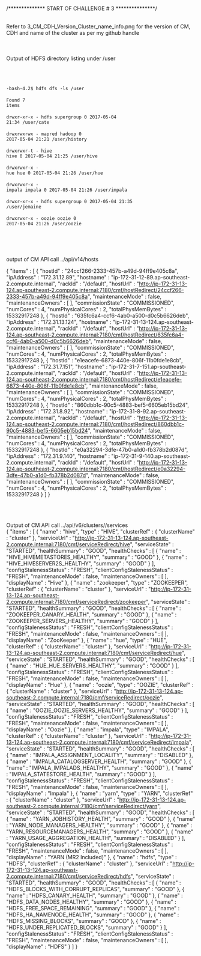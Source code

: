 <br>/************** START OF CHALLENGE # 3 ***************/</br>


<br>Refer to 3_CM_CDH_Version_Cluster_name_info.png for the version of CM, CDH and name of the cluster as per my github handle</br>
<br></br>
<br>Output of HDFS directory listing under /user</br>
<br></br>

<br><code>-bash-4.2$ hdfs dfs -ls /user</code></br>
<br><code>Found 7 items</code></br>
<br><code>drwxr-xr-x   - hdfs   supergroup          0 2017-05-04 21:34 /user/cate</code></br>
<br><code>drwxrwxrwx   - mapred hadoop              0 2017-05-04 21:21 /user/history</code></br>
<br><code>drwxrwxr-t   - hive   hive                0 2017-05-04 21:25 /user/hive</code></br>
<br><code>drwxrwxr-x   - hue    hue                 0 2017-05-04 21:26 /user/hue</code></br>
<br><code>drwxrwxr-x   - impala impala              0 2017-05-04 21:26 /user/impala</code></br>
<br><code>drwxr-xr-x   - hdfs   supergroup          0 2017-05-04 21:35 /user/jemaine</code></br>
<br><code>drwxrwxr-x   - oozie  oozie               0 2017-05-04 21:26 /user/oozie</code></br>

<br></br>

<br>output of CM API call ../api/v14/hosts</br>

{
  "items" : [ {
    "hostId" : "24ccf266-2333-457b-a49d-94ff9e405c8a",
    "ipAddress" : "172.31.12.89",
    "hostname" : "ip-172-31-12-89.ap-southeast-2.compute.internal",
    "rackId" : "/default",
    "hostUrl" : "http://ip-172-31-13-124.ap-southeast-2.compute.internal:7180/cmf/hostRedirect/24ccf266-2333-457b-a49d-94ff9e405c8a",
    "maintenanceMode" : false,
    "maintenanceOwners" : [ ],
    "commissionState" : "COMMISSIONED",
    "numCores" : 4,
    "numPhysicalCores" : 2,
    "totalPhysMemBytes" : 15332917248
  }, {
    "hostId" : "635fc6a4-ccf6-4ab0-a500-d0c5b6626deb",
    "ipAddress" : "172.31.13.124",
    "hostname" : "ip-172-31-13-124.ap-southeast-2.compute.internal",
    "rackId" : "/default",
    "hostUrl" : "http://ip-172-31-13-124.ap-southeast-2.compute.internal:7180/cmf/hostRedirect/635fc6a4-ccf6-4ab0-a500-d0c5b6626deb",
    "maintenanceMode" : false,
    "maintenanceOwners" : [ ],
    "commissionState" : "COMMISSIONED",
    "numCores" : 4,
    "numPhysicalCores" : 2,
    "totalPhysMemBytes" : 15332917248
  }, {
    "hostId" : "e1eacefe-6873-440e-806f-11b0fde1e8cb",
    "ipAddress" : "172.31.7.151",
    "hostname" : "ip-172-31-7-151.ap-southeast-2.compute.internal",
    "rackId" : "/default",
    "hostUrl" : "http://ip-172-31-13-124.ap-southeast-2.compute.internal:7180/cmf/hostRedirect/e1eacefe-6873-440e-806f-11b0fde1e8cb",
    "maintenanceMode" : false,
    "maintenanceOwners" : [ ],
    "commissionState" : "COMMISSIONED",
    "numCores" : 4,
    "numPhysicalCores" : 2,
    "totalPhysMemBytes" : 15332917248
  }, {
    "hostId" : "860dbb1c-90c5-4883-bef5-6605eb15bd24",
    "ipAddress" : "172.31.8.92",
    "hostname" : "ip-172-31-8-92.ap-southeast-2.compute.internal",
    "rackId" : "/default",
    "hostUrl" : "http://ip-172-31-13-124.ap-southeast-2.compute.internal:7180/cmf/hostRedirect/860dbb1c-90c5-4883-bef5-6605eb15bd24",
    "maintenanceMode" : false,
    "maintenanceOwners" : [ ],
    "commissionState" : "COMMISSIONED",
    "numCores" : 4,
    "numPhysicalCores" : 2,
    "totalPhysMemBytes" : 15332917248
  }, {
    "hostId" : "e0a32294-3dfe-47b0-a1d0-fb378b2d087d",
    "ipAddress" : "172.31.9.140",
    "hostname" : "ip-172-31-9-140.ap-southeast-2.compute.internal",
    "rackId" : "/default",
    "hostUrl" : "http://ip-172-31-13-124.ap-southeast-2.compute.internal:7180/cmf/hostRedirect/e0a32294-3dfe-47b0-a1d0-fb378b2d087d",
    "maintenanceMode" : false,
    "maintenanceOwners" : [ ],
    "commissionState" : "COMMISSIONED",
    "numCores" : 4,
    "numPhysicalCores" : 2,
    "totalPhysMemBytes" : 15332917248
  } ]
}

<br></br>
<br>Output of CM API call ../api/v6/clusters/<githubName>/services </br>
{
  "items" : [ {
    "name" : "hive",
    "type" : "HIVE",
    "clusterRef" : {
      "clusterName" : "cluster"
    },
    "serviceUrl" : "http://ip-172-31-13-124.ap-southeast-2.compute.internal:7180/cmf/serviceRedirect/hive",
    "serviceState" : "STARTED",
    "healthSummary" : "GOOD",
    "healthChecks" : [ {
      "name" : "HIVE_HIVEMETASTORES_HEALTHY",
      "summary" : "GOOD"
    }, {
      "name" : "HIVE_HIVESERVER2S_HEALTHY",
      "summary" : "GOOD"
    } ],
    "configStalenessStatus" : "FRESH",
    "clientConfigStalenessStatus" : "FRESH",
    "maintenanceMode" : false,
    "maintenanceOwners" : [ ],
    "displayName" : "Hive"
  }, {
    "name" : "zookeeper",
    "type" : "ZOOKEEPER",
    "clusterRef" : {
      "clusterName" : "cluster"
    },
    "serviceUrl" : "http://ip-172-31-13-124.ap-southeast-2.compute.internal:7180/cmf/serviceRedirect/zookeeper",
    "serviceState" : "STARTED",
    "healthSummary" : "GOOD",
    "healthChecks" : [ {
      "name" : "ZOOKEEPER_CANARY_HEALTH",
      "summary" : "GOOD"
    }, {
      "name" : "ZOOKEEPER_SERVERS_HEALTHY",
      "summary" : "GOOD"
    } ],
    "configStalenessStatus" : "FRESH",
    "clientConfigStalenessStatus" : "FRESH",
    "maintenanceMode" : false,
    "maintenanceOwners" : [ ],
    "displayName" : "ZooKeeper"
  }, {
    "name" : "hue",
    "type" : "HUE",
    "clusterRef" : {
      "clusterName" : "cluster"
    },
    "serviceUrl" : "http://ip-172-31-13-124.ap-southeast-2.compute.internal:7180/cmf/serviceRedirect/hue",
    "serviceState" : "STARTED",
    "healthSummary" : "GOOD",
    "healthChecks" : [ {
      "name" : "HUE_HUE_SERVERS_HEALTHY",
      "summary" : "GOOD"
    } ],
    "configStalenessStatus" : "FRESH",
    "clientConfigStalenessStatus" : "FRESH",
    "maintenanceMode" : false,
    "maintenanceOwners" : [ ],
    "displayName" : "Hue"
  }, {
    "name" : "oozie",
    "type" : "OOZIE",
    "clusterRef" : {
      "clusterName" : "cluster"
    },
    "serviceUrl" : "http://ip-172-31-13-124.ap-southeast-2.compute.internal:7180/cmf/serviceRedirect/oozie",
    "serviceState" : "STARTED",
    "healthSummary" : "GOOD",
    "healthChecks" : [ {
      "name" : "OOZIE_OOZIE_SERVERS_HEALTHY",
      "summary" : "GOOD"
    } ],
    "configStalenessStatus" : "FRESH",
    "clientConfigStalenessStatus" : "FRESH",
    "maintenanceMode" : false,
    "maintenanceOwners" : [ ],
    "displayName" : "Oozie"
  }, {
    "name" : "impala",
    "type" : "IMPALA",
    "clusterRef" : {
      "clusterName" : "cluster"
    },
    "serviceUrl" : "http://ip-172-31-13-124.ap-southeast-2.compute.internal:7180/cmf/serviceRedirect/impala",
    "serviceState" : "STARTED",
    "healthSummary" : "GOOD",
    "healthChecks" : [ {
      "name" : "IMPALA_ASSIGNMENT_LOCALITY",
      "summary" : "DISABLED"
    }, {
      "name" : "IMPALA_CATALOGSERVER_HEALTH",
      "summary" : "GOOD"
    }, {
      "name" : "IMPALA_IMPALADS_HEALTHY",
      "summary" : "GOOD"
    }, {
      "name" : "IMPALA_STATESTORE_HEALTH",
      "summary" : "GOOD"
    } ],
    "configStalenessStatus" : "FRESH",
    "clientConfigStalenessStatus" : "FRESH",
    "maintenanceMode" : false,
    "maintenanceOwners" : [ ],
    "displayName" : "Impala"
  }, {
    "name" : "yarn",
    "type" : "YARN",
    "clusterRef" : {
      "clusterName" : "cluster"
    },
    "serviceUrl" : "http://ip-172-31-13-124.ap-southeast-2.compute.internal:7180/cmf/serviceRedirect/yarn",
    "serviceState" : "STARTED",
    "healthSummary" : "GOOD",
    "healthChecks" : [ {
      "name" : "YARN_JOBHISTORY_HEALTH",
      "summary" : "GOOD"
    }, {
      "name" : "YARN_NODE_MANAGERS_HEALTHY",
      "summary" : "GOOD"
    }, {
      "name" : "YARN_RESOURCEMANAGERS_HEALTH",
      "summary" : "GOOD"
    }, {
      "name" : "YARN_USAGE_AGGREGATION_HEALTH",
      "summary" : "DISABLED"
    } ],
    "configStalenessStatus" : "FRESH",
    "clientConfigStalenessStatus" : "FRESH",
    "maintenanceMode" : false,
    "maintenanceOwners" : [ ],
    "displayName" : "YARN (MR2 Included)"
  }, {
    "name" : "hdfs",
    "type" : "HDFS",
    "clusterRef" : {
      "clusterName" : "cluster"
    },
    "serviceUrl" : "http://ip-172-31-13-124.ap-southeast-2.compute.internal:7180/cmf/serviceRedirect/hdfs",
    "serviceState" : "STARTED",
    "healthSummary" : "GOOD",
    "healthChecks" : [ {
      "name" : "HDFS_BLOCKS_WITH_CORRUPT_REPLICAS",
      "summary" : "GOOD"
    }, {
      "name" : "HDFS_CANARY_HEALTH",
      "summary" : "GOOD"
    }, {
      "name" : "HDFS_DATA_NODES_HEALTHY",
      "summary" : "GOOD"
    }, {
      "name" : "HDFS_FREE_SPACE_REMAINING",
      "summary" : "GOOD"
    }, {
      "name" : "HDFS_HA_NAMENODE_HEALTH",
      "summary" : "GOOD"
    }, {
      "name" : "HDFS_MISSING_BLOCKS",
      "summary" : "GOOD"
    }, {
      "name" : "HDFS_UNDER_REPLICATED_BLOCKS",
      "summary" : "GOOD"
    } ],
    "configStalenessStatus" : "FRESH",
    "clientConfigStalenessStatus" : "FRESH",
    "maintenanceMode" : false,
    "maintenanceOwners" : [ ],
    "displayName" : "HDFS"
  } ]
}